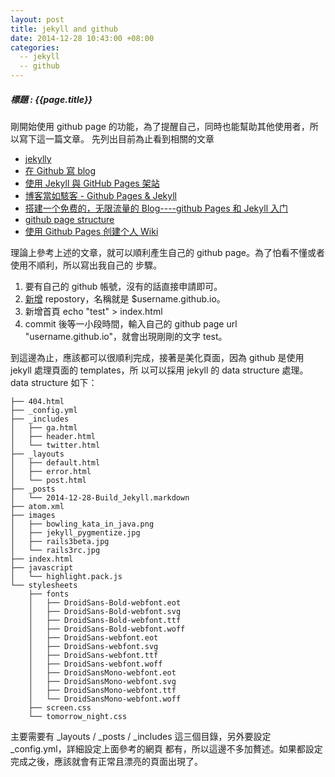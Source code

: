 ```yaml
---
layout: post
title: jekyll and github
date: 2014-12-28 10:43:00 +08:00
categories:
  -- jekyll
  -- github
---
```

##### 標題 : {{page.title}} #####

剛開始使用 github page 的功能，為了提醒自己，同時也能幫助其他使用者，所以寫下這一篇文章。 
先列出目前為止看到相關的文章 

+ [jekylly](http://jekyllrb.com/docs/templates/) 
+ [在 Github 寫 blog](http://blog.bonereborn.com/github/2013/09/05/blogging-on-github/) 
+ [使用 Jekyll 與 GitHub Pages 架站](http://blog.lyhdev.com/2012/02/jekyll-github-pages.html) 
+ [博客當如駭客 - Github Pages & Jekyll](http://chchwy.github.io/2012/12/Blogging-Like-a-Hacker-Github-Pages.html) 
+ [搭建一个免费的，无限流量的 Blog----github Pages 和 Jekyll 入门](http://www.ruanyifeng.com/blog/2012/08/blogging_with_jekyll.html) 
+ [github page structure](https://github.com/mojombo/tpw) 
+ [使用 Github Pages 创建个人 Wiki](http://junnan.org/blog/2011-06-23-create-wiki-on-github-pages.html) 


理論上參考上述的文章，就可以順利產生自己的 github page。為了怕看不懂或者使用不順利，所以寫出我自己的 
步驟。 

1. 要有自己的 github 帳號，沒有的話直接申請即可。 
2. [新增](https://github.com/new) repostory，名稱就是 $username.github.io。 
3. 新增首頁 echo "test" > index.html
4. commit 後等一小段時間，輸入自己的 github page url "username.github.io"，就會出現剛剛的文字 test。

到這邊為止，應該都可以很順利完成，接著是美化頁面，因為 github 是使用 jekyll 處理頁面的 templates，所
以可以採用 jekyll 的 data structure 處理。data structure 如下：
    
    ├── 404.html
    ├── _config.yml
    ├── _includes
    │   ├── ga.html
    │   ├── header.html
    │   └── twitter.html
    ├── _layouts
    │   ├── default.html
    │   ├── error.html
    │   └── post.html
    ├── _posts
    │   └── 2014-12-28-Build_Jekyll.markdown
    ├── atom.xml
    ├── images
    │   ├── bowling_kata_in_java.png
    │   ├── jekyll_pygmentize.jpg
    │   ├── rails3beta.jpg
    │   └── rails3rc.jpg
    ├── index.html
    ├── javascript
    │   └── highlight.pack.js
    └── stylesheets
        ├── fonts
        │   ├── DroidSans-Bold-webfont.eot
        │   ├── DroidSans-Bold-webfont.svg
        │   ├── DroidSans-Bold-webfont.ttf
        │   ├── DroidSans-Bold-webfont.woff
        │   ├── DroidSans-webfont.eot
        │   ├── DroidSans-webfont.svg
        │   ├── DroidSans-webfont.ttf
        │   ├── DroidSans-webfont.woff
        │   ├── DroidSansMono-webfont.eot
        │   ├── DroidSansMono-webfont.svg
        │   ├── DroidSansMono-webfont.ttf
        │   └── DroidSansMono-webfont.woff
        ├── screen.css
        └── tomorrow_night.css


主要需要有 _layouts / _posts / _includes 這三個目錄，另外要設定 _config.yml，詳細設定上面參考的網頁
都有，所以這邊不多加贅述。如果都設定完成之後，應該就會有正常且漂亮的頁面出現了。
